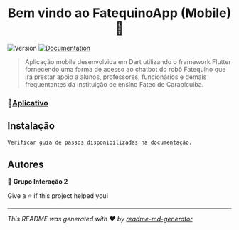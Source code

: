 <h1 align="center">Bem vindo ao FatequinoApp (Mobile) 👋</h1>
<p>
  <img alt="Version" src="https://img.shields.io/badge/versão-2.0-blue.svg?cacheSeconds=2592000" />
  <a href="https://drive.google.com/drive/folders/1vMmdR_w9nzmovm2YNCHiq_UOCbGeY-M_" target="_blank">
    <img alt="Documentation" src="https://img.shields.io/badge/documentação-sim-brightgreen.svg" />
  </a>
</p>

> Aplicação mobile desenvolvida em Dart utilizando o framework Flutter fornecendo uma forma de acesso ao chatbot do robô Fatequino que irá prestar apoio a alunos, professores, funcionários e demais frequentantes da instituição de ensino Fatec de Carapícuiba. 

### 📱[Aplicativo](https://drive.google.com/file/d/1Gsol4_E2XOfeURxaAbt9Sz51Ym5cU_6i/view?usp=sharing)

## Instalação

```sh
Verificar guia de passos disponibilizadas na documentação.
```

## Autores

👤 **Grupo Interação 2** 

Give a ⭐️ if this project helped you!

***
_This README was generated with ❤️ by [readme-md-generator](https://github.com/kefranabg/readme-md-generator)_